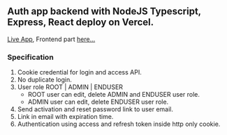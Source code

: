 ## Auth app backend with NodeJS Typescript, Express, React deploy on Vercel.
[Live App](https://rizdev-auth-app.vercel.app/), Frontend part [here...](https://github.com/nzrfrz/auth-app-frontend)


### Specification
1. Cookie credential for login and access API.
2. No duplicate login.
3. User role ROOT | ADMIN | ENDUSER
    - ROOT user can edit, delete ADMIN and ENDUSER user role.
    - ADMIN user can edit, delete ENDUSER user role.
4. Send activation and reset password link to user email.
5. Link in email with expiration time.
6. Authentication using access and refresh token inside http only cookie.
